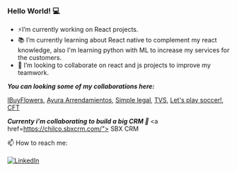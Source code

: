 ### Hello World! :computer:

- ⚡I’m currently working on React projects.
- :books: I’m currently learning about React native to complement my react knowledge, also I'm learning python with ML to increase my services for the customers.
- :muscle: I’m looking to collaborate on react and js projects to improve my teamwork.

<i> <b>You can looking some of my collaborations here: </b></i>

<a href="https://app.ibuyflowers.com/"> IBuyFlowers</a>, <a href="https://arrendamientosayura.com/#/"> Ayura Arrendamientos</a>, <a href="http://simplelegalapp.co/"> Simple legal</a>, <a href="http://www.terravistastrings.com/"> TVS</a>, <a href="https://www.letsplaysoccer.com/"> Let's play soccer!</a>, <a href="https://rd.floristretaildirect.com/"> CFT</a>

<i> <b>Currenty i'm collaborating to build a big CRM 💪 </b></i>
<a href=https://chilco.sbxcrm.com/"> SBX CRM </a>


📫 How to reach me: <br /><br />
<a href="https://www.linkedin.com/in/martin-jose-zuleta-mejia-51601b177/"><img src="https://img.shields.io/badge/LinkedIn--_.svg?style=social&logo=linkedin" alt="LinkedIn"></a>
<!--
**mzuleta6/mzuleta6** is a ✨ _special_ ✨ repository because its `README.md` (this file) appears on your GitHub profile.

Here are some ideas to get you started:
🔭
👋
- 🤔 I’m looking for help with ...
- 💬 Ask me about ...
-  ...
- 😄 Pronouns: ...
- ⚡ Fun fact: ...
-->
